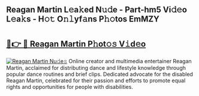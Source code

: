 ## Reagan Martin L𝚎a𝚔ed N𝚞𝚍e - Part-hm5 Vi𝚍𝚎o L𝚎a𝚔s - H𝚘𝚝 O𝚗𝚕yf𝚊ns P𝚑𝚘tos EmMZY

# <h2><a href="http://kf8bf5.oniu.top/?m=Reagan+Martin">🔗👉 🔴 Reagan Martin P𝚑ot𝚘𝚜 V𝚒d𝚎o</a></h2>

[![Reagan Martin Nu𝚍e𝚜](https://i.imgur.com/0qMVB7G.gif)](http://kf8bf5.oniu.top/?m=Reagan+Martin)
Online creator and multimedia entertainer Reagan Martin, acclaimed for distributing dance and lifestyle knowledge through popular dance routines and brief clips. Dedicated advocate for the disabled Reagan Martin, celebrated for their passion and efforts to promote equal rights and opportunities for people with disabilities.  
